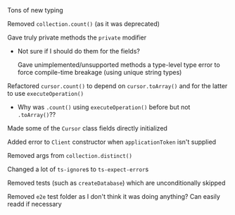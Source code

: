 Tons of new typing

Removed `collection.count()` (as it was deprecated)

Gave truly private methods the `private` modifier
- Not sure if I should do them for the fields?

  Gave unimplemented/unsupported methods a type-level type error to force compile-time breakage (using unique string types)

Refactored `cursor.count()` to depend on `cursor.toArray()` and for the latter to use `executeOperation()`
- Why was `.count()` using `executeOperation()` before but not `.toArray()`??

Made some of the `Cursor` class fields directly initialized

Added error to `Client` constructor when `applicationToken` isn't supplied

Removed args from `collection.distinct()`

Changed a lot of `ts-ignore`s to `ts-expect-error`s

Removed tests (such as `createDatabase`) which are unconditionally skipped

Removed `e2e` test folder as I don't think it was doing anything? Can easily readd if necessary
